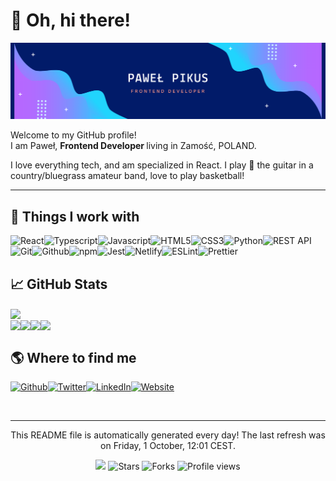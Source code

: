 
<h1>👋 Oh, hi there!</h1><img src="./hello-card3.png" alt="hello card"/>
<p>Welcome to my GitHub profile! <br/>I am Paweł,  <b>Frontend Developer </b>living in Zamość, POLAND.</p>
<p>I love everything tech, and am specialized in React. 
  I play 🎸 the guitar in a country/bluegrass amateur band, love to play basketball!  
</p>
<hr/>
<h2>🔧 Things I work with</h2>
<p><img alt="React" src="https://img.shields.io/badge/-React-46a2f1?style=flat-square&logo=react&logoColor=white"/><img alt="Typescript" src="https://img.shields.io/badge/-Typescript-46a2f1?style=flat-square&logo=typescript&logoColor=white"/><img alt="Javascript" src="https://img.shields.io/badge/-Javascript-4183d9?style=flat-square&logo=javascript&logoColor=white"/><img alt="HTML5" src="https://img.shields.io/badge/-HTML5-3c64c0?style=flat-square&logo=html5&logoColor=white"/><img alt="CSS3" src="https://img.shields.io/badge/-CSS3-3745a8?style=flat-square&logo=css3&logoColor=white"/><img alt="Python" src="https://img.shields.io/badge/-Python-33268f?style=flat-square&logo=python&logoColor=white"/><img alt="REST API" src="https://img.shields.io/badge/-REST API-4b187a?style=flat-square&logo=rest api&logoColor=white"/><img alt="Git" src="https://img.shields.io/badge/-Git-731166?style=flat-square&logo=git&logoColor=white"/><img alt="Github" src="https://img.shields.io/badge/-Github-9b0b52?style=flat-square&logo=github&logoColor=white"/><img alt="npm" src="https://img.shields.io/badge/-npm-c3043e?style=flat-square&logo=npm&logoColor=white"/><img alt="Jest" src="https://img.shields.io/badge/-Jest-d10a32?style=flat-square&logo=jest&logoColor=white"/><img alt="Netlify" src="https://img.shields.io/badge/-Netlify-ae2935?style=flat-square&logo=netlify&logoColor=white"/><img alt="ESLint" src="https://img.shields.io/badge/-ESLint-8a4837?style=flat-square&logo=eslint&logoColor=white"/><img alt="Prettier" src="https://img.shields.io/badge/-Prettier-67663a?style=flat-square&logo=prettier&logoColor=white"/>
</p>
<h2>📈 GitHub Stats</h2><a href="https://github.com/pawelpikus/pawelpikus"><img align="center" src="https://github-readme-stats.vercel.app/api?username=pawelpikus&amp;show_icons=true&amp;line_height=27&amp;count_private=true&amp;title_color=24292e&amp;text_color=24292e&amp;icon_color=24292e&amp;bg_color=ffffff&amp;theme=synthwave"/></a><br/><a href="https://github.com/pawelpikus/ip-address-tracker"><img align="center" src="https://github-readme-stats.vercel.app/api/pin/?username=pawelpikus&amp;repo=ip-address-tracker&amp;title_color=24292e&amp;text_color=24292e&amp;icon_color=24292e&amp;bg_color=ffffff"/></a><a href="https://github.com/pawelpikus/my-bookshelf"><img align="center" src="https://github-readme-stats.vercel.app/api/pin/?username=pawelpikus&amp;repo=my-bookshelf&amp;title_color=24292e&amp;text_color=24292e&amp;icon_color=24292e&amp;bg_color=ffffff"/></a><a href="https://github.com/pawelpikus/firstsight-dashboard-app"><img align="center" src="https://github-readme-stats.vercel.app/api/pin/?username=pawelpikus&amp;repo=firstsight-dashboard-app&amp;title_color=24292e&amp;text_color=24292e&amp;icon_color=24292e&amp;bg_color=ffffff"/></a><a href="https://github.com/pawelpikus/social-media-dashboard-with-theme-switcher"><img align="center" src="https://github-readme-stats.vercel.app/api/pin/?username=pawelpikus&amp;repo=social-media-dashboard-with-theme-switcher&amp;title_color=24292e&amp;text_color=24292e&amp;icon_color=24292e&amp;bg_color=ffffff"/></a>
<h2>🌎 Where to find me</h2>
<p><a href="https://github.com/pawelpikus" target="_blank"><img alt="Github" src="https://img.shields.io/badge/Github-%2312100E.svg?&style=for-the-badge&logo=Github&logoColor=white"/></a><a href="https://twitter.com/pavelpikus" target="_blank"><img alt="Twitter" src="https://img.shields.io/badge/Twitter-%231DA1F2.svg?&style=for-the-badge&logo=Twitter&logoColor=white"/></a><a href="https://www.linkedin.com/in/pawel-pikus-5a61b819/" target="_blank"><img alt="LinkedIn" src="https://img.shields.io/badge/LinkedIn-%230077B5.svg?&style=for-the-badge&logo=LinkedIn&logoColor=white"/></a><a href="#" target="_blank"><img alt="Website" src="https://img.shields.io/badge/Website-%234285F4.svg?&style=for-the-badge&logo=google-chrome&logoColor=white"/></a>
</p><br/>
<hr/>
<p align="center">This README file is automatically generated every day! The last refresh was on Friday, 1 October, 12:01 CEST.<br/> </p>
<p align="center"><img src="https://github.com/pawelpikus/pawelpikus/workflows/README%20build/badge.svg"/> <img alt="Stars" src="https://img.shields.io/github/stars/pawelpikus/pawelpikus?style=flat-square&labelColor=343b41"/> <img alt="Forks" src="https://img.shields.io/github/forks/pawelpikus/pawelpikus?style=flat-square&labelColor=343b41"/> <img src="https://gpvc.arturio.dev/pawelpikus" alt="Profile views"/></p>